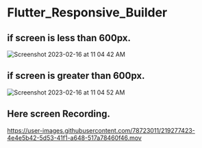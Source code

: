 # Flutter_Responsive_Builder

## if screen is less than 600px.

![Screenshot 2023-02-16 at 11 04 42 AM](https://user-images.githubusercontent.com/78723011/219277721-c54f0b11-46ba-40cc-a0fc-71cba67793d9.png)

## if screen is greater than 600px.
![Screenshot 2023-02-16 at 11 04 52 AM](https://user-images.githubusercontent.com/78723011/219277808-1e547363-0d30-4fa6-804e-a579a690b4cf.png)

## Here screen Recording.
https://user-images.githubusercontent.com/78723011/219277423-4e4e5b42-5d53-41f1-a648-517a78460f46.mov

